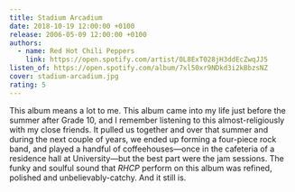 ```yaml
---
title: Stadium Arcadium
date: 2018-10-19 12:00:00 +0100
release: 2006-05-09 12:00:00 +0100
authors:
  - name: Red Hot Chili Peppers
    link: https://open.spotify.com/artist/0L8ExT028jH3ddEcZwqJJ5
listen_of: https://open.spotify.com/album/7xl50xr9NDkd3i2kBbzsNZ
cover: stadium-arcadium.jpg
rating: 5
---
```


This album means a lot to me. This album came into my life just before the summer after Grade 10, and I remember listening to this almost-religiously with my close friends. It pulled us together and over that summer and during the next couple of years, we ended up forming a four-piece rock band, and played a handful of coffeehouses—once in the cafeteria of a residence hall at University—but the best part were the jam sessions. The funky and soulful sound that *RHCP* perform on this album was refined, polished and unbelievably-catchy. And it still is.
